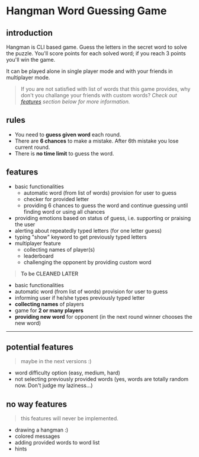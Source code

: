 # Hangman Word Guessing Game

## introduction

Hangman is CLI based game. Guess the letters in the secret word to solve the puzzle. You'll score points for each solved word; if you reach 3 points you'll win the game.

It can be played alone in single player mode and with your friends in multiplayer mode.

> If you are not satisfied with list of words that this game provides, why don't you challange your friends with custom words? _Check out [features](#features) section below for more information._

## rules

- You need to **guess given word** each round.
- There are **6 chances** to make a mistake. After 6th mistake you lose current round.
- There is **no time limit** to guess the word.

## features

- basic functionalities
  - automatic word (from list of words) provision for user to guess
  - checker for provided letter
  - providing 6 chances to guess the word and continue guessing until finding word
    or using all chances
- providing emotions based on status of guess, i.e. supporting or praising the user
- alerting about repeatedly typed letters (for one letter guess)
- typing "show" keyword to get previously typed letters
- multiplayer feature
  - collecting names of player(s)
  - leaderboard
  - challenging the opponent by providing custom word

> **To be CLEANED LATER**

- basic functionalities
- automatic word (from list of words) provision for user to guess
- informing user if he/she types previously typed letter
- **collecting names** of players
- game for **2 or many players**
- **providing new word** for opponent (in the next round winner chooses the new word)

<hr>

## potential features

> maybe in the next versions :)

- word difficulty option (easy, medium, hard)
- not selecting previously provided words (yes, words are totally random now. Don't judge my laziness...)

## no way features

> this features will never be implemented.

- drawing a hangman :)
- colored messages
- adding provided words to word list
- hints
